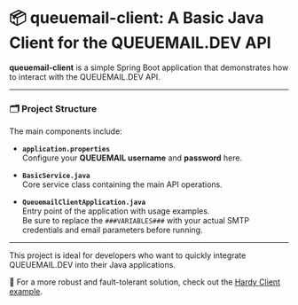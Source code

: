 # 📦 queuemail-client: A Basic Java Client for the QUEUEMAIL.DEV API

**queuemail-client** is a simple Spring Boot application that demonstrates how to interact with the QUEUEMAIL.DEV API.

---

### 🗂️ Project Structure

The main components include:

- **`application.properties`**  
  Configure your **QUEUEMAIL username** and **password** here.

- **`BasicService.java`**  
  Core service class containing the main API operations.

- **`QueuemailClientApplication.java`**  
  Entry point of the application with usage examples.  
  Be sure to replace the `###VARIABLES###` with your actual SMTP credentials and email parameters before running.

---

This project is ideal for developers who want to quickly integrate QUEUEMAIL.DEV into their Java applications.

📌 For a more robust and fault-tolerant solution, check out the [Hardy Client example](examples-hardyservice.md).
